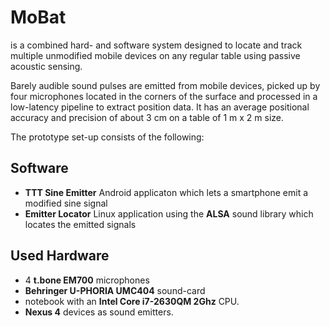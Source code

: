 # MoBat
is a combined hard- and software system designed to locate and track multiple unmodified mobile devices on any regular table using passive acoustic sensing. 

Barely audible sound pulses are emitted from mobile devices, picked up by four microphones located in the corners of the surface and processed in a low-latency pipeline to extract position data.
It has an average positional accuracy and precision of about 3 cm on a table of 1 m x 2 m size.

The prototype set-up consists of the following:

## Software
* **TTT Sine Emitter** Android applicaton  which lets a smartphone emit a modified sine signal
* **Emitter Locator** Linux application using the **ALSA** sound library which locates the emitted signals

## Used Hardware
* 4 **t.bone EM700** microphones
*  **Behringer U-PHORIA UMC404** sound-card 
* notebook with an **Intel Core i7-2630QM  2Ghz** CPU. 
* **Nexus 4** devices as sound emitters.
